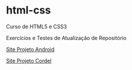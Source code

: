 # html-css
 Curso de HTML5 e CSS3

Exercícios e Testes de Atualização de Repositório

<a href="https://fabriciosamorim.github.io/projeto-android/" target="_blank">Site Projeto Android</a> 

<a href="https://fabriciosamorim.github.io/projeto-cordel/" target="_blank">Site Projeto Cordel</a>
